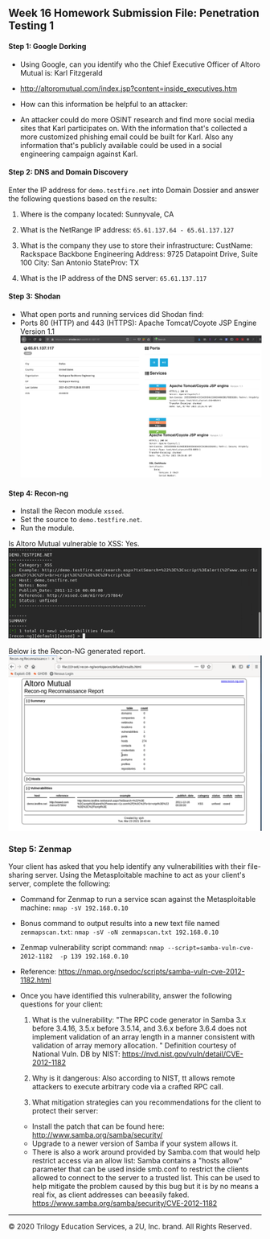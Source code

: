 ## Week 16 Homework Submission File: Penetration Testing 1

#### Step 1: Google Dorking


- Using Google, can you identify who the Chief Executive Officer of Altoro Mutual is: Karl Fitzgerald
- http://altoromutual.com/index.jsp?content=inside_executives.htm

- How can this information be helpful to an attacker:
- An attacker could do more OSINT research and find more social media sites that Karl participates on. With the information that's collected a more customized phishing email could be built for Karl. Also any information that's publicly available could be used in a social engineering campaign against Karl. 


#### Step 2: DNS and Domain Discovery

Enter the IP address for `demo.testfire.net` into Domain Dossier and answer the following questions based on the results:

  1. Where is the company located: Sunnyvale, CA

  2. What is the NetRange IP address: `65.61.137.64 - 65.61.137.127`

  3. What is the company they use to store their infrastructure:
  CustName:       Rackspace Backbone Engineering
  Address:        9725 Datapoint Drive, Suite 100
  City:           San Antonio
  StateProv:      TX

  4. What is the IP address of the DNS server: `65.61.137.117`

#### Step 3: Shodan

- What open ports and running services did Shodan find: 
- Ports 80 (HTTP) and 443 (HTTPS): Apache Tomcat/Coyote JSP Engine Version 1.1
![](Images/shodan-io.png)

#### Step 4: Recon-ng

- Install the Recon module `xssed`. 
- Set the source to `demo.testfire.net`. 
- Run the module. 

Is Altoro Mutual vulnerable to XSS: Yes. 
![](Images/recon-ng_xssed.png)

Below is the Recon-NG generated report.
![](Images/results.png)

### Step 5: Zenmap

Your client has asked that you help identify any vulnerabilities with their file-sharing server. Using the Metasploitable machine to act as your client's server, complete the following:

- Command for Zenmap to run a service scan against the Metasploitable machine: 
`nmap -sV 192.168.0.10`
 
- Bonus command to output results into a new text file named `zenmapscan.txt`:
`nmap -sV -oN zenmapscan.txt 192.168.0.10`

- Zenmap vulnerability script command: `nmap --script=samba-vuln-cve-2012-1182  -p 139 192.168.0.10`
- Reference: https://nmap.org/nsedoc/scripts/samba-vuln-cve-2012-1182.html

- Once you have identified this vulnerability, answer the following questions for your client:
  1. What is the vulnerability:
  "The RPC code generator in Samba 3.x before 3.4.16, 3.5.x before 3.5.14, and 3.6.x before 3.6.4 does not implement validation of an array length in a manner consistent with validation of array memory allocation. "
  Definition courtesy of National Vuln. DB by NIST: https://nvd.nist.gov/vuln/detail/CVE-2012-1182

  2. Why is it dangerous: Also according to NIST, tt allows remote attackers to execute arbitrary code via a crafted RPC call. 

  3. What mitigation strategies can you recommendations for the client to protect their server: 
  - Install the patch that can be found here: http://www.samba.org/samba/security/
  - Upgrade to a newer version of Samba if your system allows it.
  - There is also a work around provided by Samba.com that would help restrict access via an allow list: 
  Samba contains a "hosts allow" parameter that can be used inside smb.conf to restrict the clients allowed to connect to the server to a trusted list. This can be used to help mitigate the problem caused by this bug but it is by no means a real fix, as client addresses can beeasily faked.
https://www.samba.org/samba/security/CVE-2012-1182

---
© 2020 Trilogy Education Services, a 2U, Inc. brand. All Rights Reserved.  

